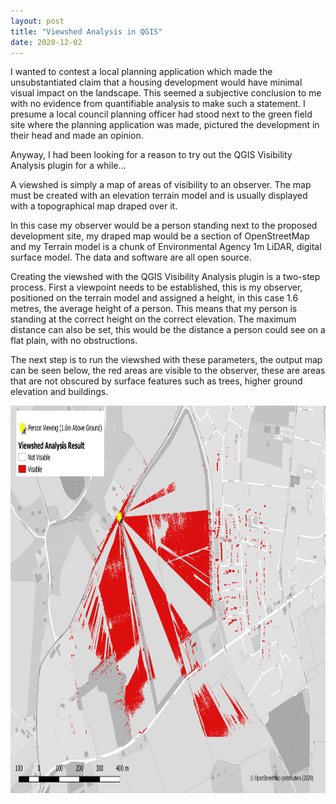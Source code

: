 ```yaml
---
layout: post
title: "Viewshed Analysis in QGIS"
date: 2020-12-02
---
```


I wanted to contest a local planning application which made the unsubstantiated claim that a housing development would have minimal visual impact on the landscape. This seemed a subjective conclusion to me with no evidence from quantifiable analysis to make such a statement. I presume a local council planning officer had stood next to the green field site where the planning application was made, pictured the development in their head and made an opinion.

Anyway, I had been looking for a reason to try out the QGIS Visibility Analysis plugin for a while…

A viewshed is simply a map of areas of visibility to an observer. The map must be created with an elevation terrain model and is usually displayed with a topographical map draped over it. 

In this case my observer would be a person standing next to the proposed development site, my draped map would be a section of OpenStreetMap and my Terrain model is a chunk of Environmental Agency 1m LiDAR, digital surface model. The data and software are all open source.

Creating the viewshed with the QGIS Visibility Analysis plugin is a two-step process. First a viewpoint needs to be established, this is my observer, positioned on the terrain model and assigned a height, in this case 1.6 metres, the average height of a person. This means that my person is standing at the correct height on the correct elevation. The maximum distance can also be set, this would be the distance a person could see on a flat plain, with no obstructions.

The next step is to run the viewshed with these parameters, the output map can be seen below, the red areas are visible to the observer, these are areas that are not obscured by surface features such as trees, higher ground elevation and buildings. 


<img src="/viewshed_qgis.png" alt="QGIS Viewshed" style="width:877;height:620px;">
